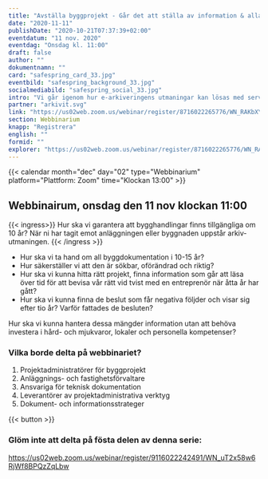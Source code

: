 ```yaml
---
title: "Avställa byggprojekt - Går det att ställa av information & alla ÄTA i 12 år?"
date: "2020-11-11"
publishDate: "2020-10-21T07:37:39+02:00"
eventdatum: "11 nov. 2020"
eventdag: "Onsdag kl. 11:00"
draft: false
author: ""
dokumentnamn: ""
card: "safespring_card_33.jpg"
eventbild: "safespring_background_33.jpg"
socialmediabild: "safespring_social_33.jpg"
intro: "Vi går igenom hur e-arkiveringens utmaningar kan lösas med serverkapacitet och tillfällig lagring."
partner: "arkivit.svg"
link: "https://us02web.zoom.us/webinar/register/8716022265776/WN_RAKbXYj6QneFn2BDQhj8fQ"
section: Webbinarium
knapp: "Registrera"
english: ""
formid: ""
explorer: "https://us02web.zoom.us/webinar/register/8716022265776/WN_RAKbXYj6QneFn2BDQhj8fQ"
---
```


{{< calendar month="dec" day="02" type="Webbinarium" platform="Plattform: Zoom" time="Klockan 13:00" >}}

## Webbinairum, onsdag den 11 nov klockan 11:00

{{< ingress>}}
Hur ska vi garantera att bygghandlingar finns tillgängliga om 10 år? När ni har tagit emot anläggningen eller byggnaden uppstår arkiv-utmaningen.
{{< /ingress >}}

- Hur ska vi ta hand om all byggdokumentation i 10-15 år?
- Hur säkerställer vi att den är sökbar, oförändrad och riktig?
- Hur ska vi kunna hitta rätt projekt, finna information som går att läsa över tid för att bevisa vår rätt vid tvist med en entreprenör när åtta år har gått?
- Hur ska vi kunna finna de beslut som får negativa följder och visar sig efter tio år? Varför fattades de besluten?

Hur ska vi kunna hantera dessa mängder information utan att behöva investera i hård- och mjukvaror, lokaler och personella kompetenser?

### Vilka borde delta på webbinariet?

1. Projektadministratörer för byggprojekt
2. Anläggnings- och fastighetsförvaltare
3. Ansvariga för teknisk dokumentation
4. Leverantörer av projektadministrativa verktyg
5. Dokument- och informationsstrateger

{{< button >}}

### Glöm inte att delta på fösta delen av denna serie:
https://us02web.zoom.us/webinar/register/9116022242491/WN_uT2x58w6RjWf8BPQzZqLbw
